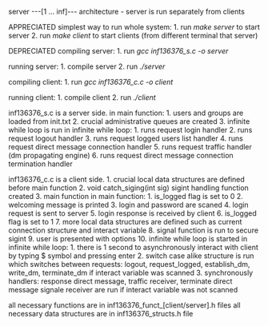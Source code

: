 server ---[1 ... inf]--- architecture - server is run separately from clients

APPRECIATED
simplest way to run whole system:
	1. run *make server* to start server
	2. run *make client* to start clients (from different terminal that server)

DEPRECIATED
compiling server:
	1. run *gcc inf136376_s.c -o server*

running server:
	1. compile server
	2. run *./server*

compiling client:
	1. run *gcc inf136376_c.c -o client*

running client:
	1. compile client
	2. run *./client*

inf136376_s.c
is a server side. in main function:
	1. users and groups are loaded from init.txt
	2. crucial administrative queues are created
	3. infinite while loop is run
in infinite while loop:
	1. runs request login handler
	2. runs request logout handler
	3. runs request logged users list handler
	4. runs request direct message connection handler
	5. runs request traffic handler (dm propagating engine) 
	6. runs request direct message connection termination handler

inf136376_c.c
is a client side.
	1. crucial local data structures are defined before main function
	2. void catch_siging(int sig) sigint handling function created
	3. main function
in main function:
	1. is_logged flag is set to 0
	2. welcoming message is printed
	3. login and password are scaned
	4. login request is sent to server
	5. login response is received by client
	6. is_logged flag is set to 1
	7. more local data structures are defined such as current connection structure and interact variable
	8. signal function is run to secure sigint
	9. user is presented with options
	10. infinite while loop is started
in infinite while loop:
	1. there is 1 second to asynchronously interact with client by typing $ symbol and pressing enter
	2. switch case alike structure is run which switches between requests: logout, request_logged, establish_dm, write_dm, terminate_dm if interact variable was scanned
	3. synchronously handlers: response direct message, traffic receiver, terminate direct message signale receiver are run if interact variable was not scanned

all necessary functions are in inf136376_funct_[client/server].h files
all necessary data structures are in inf136376_structs.h file
